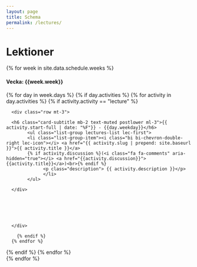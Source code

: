 ```yaml
---
layout: page
title: Schema
permalink: /lectures/
---
```


# Lektioner







 <div class="row mt-3">
  {% for week in site.data.schedule.weeks %}                         
<div class="col-lg-4">
<div class="card lectures-card">
      <div class="card-header text-center">
      <h4>Vecka: {{week.week}}</h4>
      </div>
       {% for day in week.days %}
      {% if day.activities %}
      {% for activity in day.activities %}
      {% if activity.activity == "lecture" %}
      <div class="card-body">
     
      <div class="row mt-3">

      <h6 class="card-subtitle mb-2 text-muted postlower ml-3">{{ activity.start-full | date: "%F"}} - {{day.weekday}}</h6>
            <ul class="list-group lectures-list lec-first">
            <li class="list-group-item"><i class="bi bi-chevron-double-right lec-icon"></i> <a href="{{ activity.slug | prepend: site.baseurl }}">{{ activity.title }}</a>
            {% if activity.discussion %}(<i class="fa fa-comments" aria-hidden="true"></i> <a href="{{activity.discussion}}">{{activity.title}}</a>)<br>{% endif %}
                  <p class="description"> {{ activity.description }}</p>
                  </li>
            </ul>

      </div>
     
      


     

      </div>
     
        {% endif %}
      {% endfor %}
           
       
</div>
{% endif %}
      {% endfor %}
</div>
{% endfor %}
</div>

